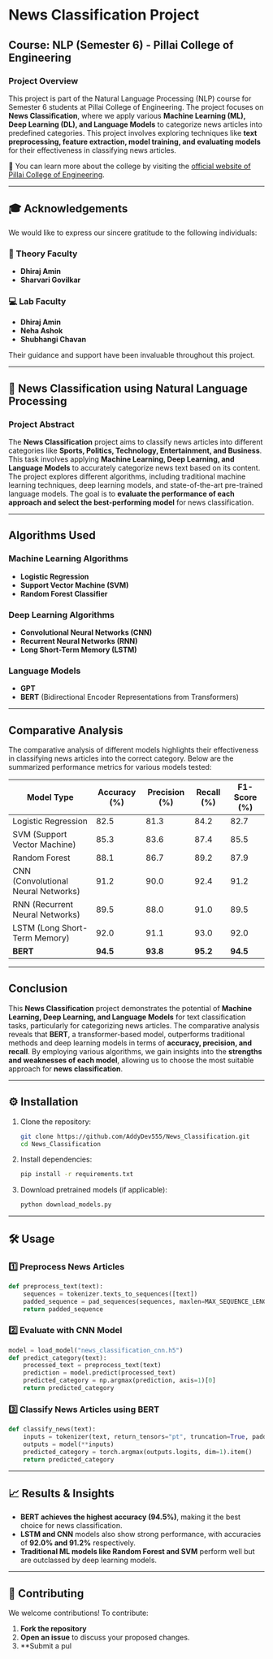 # News Classification Project

## Course: NLP (Semester 6) - Pillai College of Engineering

### Project Overview
This project is part of the Natural Language Processing (NLP) course for Semester 6 students at Pillai College of Engineering. The project focuses on **News Classification**, where we apply various **Machine Learning (ML), Deep Learning (DL), and Language Models** to categorize news articles into predefined categories. This project involves exploring techniques like **text preprocessing, feature extraction, model training, and evaluating models** for their effectiveness in classifying news articles.

🔗 You can learn more about the college by visiting the [official website of Pillai College of Engineering](https://www.pce.ac.in).

---

## 🎓 Acknowledgements
We would like to express our sincere gratitude to the following individuals:

### 📖 Theory Faculty  
- **Dhiraj Amin**  
- **Sharvari Govilkar**  

### 💻 Lab Faculty  
- **Dhiraj Amin**  
- **Neha Ashok**  
- **Shubhangi Chavan**  

Their guidance and support have been invaluable throughout this project.

---

## 📰 News Classification using Natural Language Processing

### Project Abstract
The **News Classification** project aims to classify news articles into different categories like **Sports, Politics, Technology, Entertainment, and Business**. This task involves applying **Machine Learning, Deep Learning, and Language Models** to accurately categorize news text based on its content. The project explores different algorithms, including traditional machine learning techniques, deep learning models, and state-of-the-art pre-trained language models. The goal is to **evaluate the performance of each approach and select the best-performing model** for news classification.

---

## **Algorithms Used**

### **Machine Learning Algorithms**
- **Logistic Regression**
- **Support Vector Machine (SVM)**
- **Random Forest Classifier**

### **Deep Learning Algorithms**
- **Convolutional Neural Networks (CNN)**
- **Recurrent Neural Networks (RNN)**
- **Long Short-Term Memory (LSTM)**

### **Language Models**
- **GPT**
- **BERT** (Bidirectional Encoder Representations from Transformers)

---

## **Comparative Analysis**
The comparative analysis of different models highlights their effectiveness in classifying news articles into the correct category. Below are the summarized performance metrics for various models tested:

| **Model Type**           | **Accuracy (%)** | **Precision (%)** | **Recall (%)** | **F1-Score (%)** |
|--------------------------|------------------|------------------|--------------|--------------|
| Logistic Regression      | 82.5             | 81.3             | 84.2         | 82.7         |
| SVM (Support Vector Machine) | 85.3        | 83.6             | 87.4         | 85.5         |
| Random Forest           | 88.1             | 86.7             | 89.2         | 87.9         |
| CNN (Convolutional Neural Networks) | 91.2  | 90.0             | 92.4         | 91.2         |
| RNN (Recurrent Neural Networks) | 89.5    | 88.0             | 91.0         | 89.5         |
| LSTM (Long Short-Term Memory) | 92.0      | 91.1             | 93.0         | 92.0         |
| **BERT**                | **94.5**         | **93.8**         | **95.2**     | **94.5**     |

---

## **Conclusion**
This **News Classification** project demonstrates the potential of **Machine Learning, Deep Learning, and Language Models** for text classification tasks, particularly for categorizing news articles. The comparative analysis reveals that **BERT**, a transformer-based model, outperforms traditional methods and deep learning models in terms of **accuracy, precision, and recall**. By employing various algorithms, we gain insights into the **strengths and weaknesses of each model**, allowing us to choose the most suitable approach for **news classification**.

---

## ⚙️ Installation
1. Clone the repository:
   ```bash
   git clone https://github.com/AddyDev555/News_Classification.git
   cd News_Classification
   ```
2. Install dependencies:
   ```bash
   pip install -r requirements.txt
   ```
3. Download pretrained models (if applicable):
   ```bash
   python download_models.py
   ```

---

## 🛠️ Usage

### 1️⃣ **Preprocess News Articles**
```python
def preprocess_text(text):
    sequences = tokenizer.texts_to_sequences([text])
    padded_sequence = pad_sequences(sequences, maxlen=MAX_SEQUENCE_LENGTH, padding='post', truncating='post')
    return padded_sequence
```

### 2️⃣ **Evaluate with CNN Model**
```python
model = load_model("news_classification_cnn.h5")
def predict_category(text):
    processed_text = preprocess_text(text)
    prediction = model.predict(processed_text)
    predicted_category = np.argmax(prediction, axis=1)[0]
    return predicted_category
```

### 3️⃣ **Classify News Articles using BERT**
```python
def classify_news(text):
    inputs = tokenizer(text, return_tensors="pt", truncation=True, padding=True, max_length=512)
    outputs = model(**inputs)
    predicted_category = torch.argmax(outputs.logits, dim=1).item()
    return predicted_category
```

---

## 📈 Results & Insights
- **BERT achieves the highest accuracy (94.5%)**, making it the best choice for news classification.
- **LSTM and CNN** models also show strong performance, with accuracies of **92.0% and 91.2%** respectively.
- **Traditional ML models like Random Forest and SVM** perform well but are outclassed by deep learning models.

---

## 🤝 Contributing
We welcome contributions! To contribute:
1. **Fork the repository**
2. **Open an issue** to discuss your proposed changes.
3. **Submit a pul
